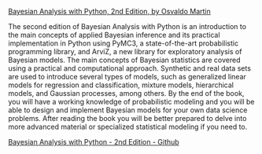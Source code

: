 [Bayesian Analysis with Python, 2nd Edition, by Osvaldo Martin](https://www.packtpub.com/product/bayesian-analysis-with-python-second-edition/9781789341652)

The second edition of Bayesian Analysis with Python is an introduction to the main concepts of applied Bayesian inference and its practical implementation in Python using PyMC3, a state-of-the-art probabilistic programming library, and ArviZ, a new library for exploratory analysis of Bayesian models. The main concepts of Bayesian statistics are covered using a practical and computational approach. Synthetic and real data sets are used to introduce several types of models, such as generalized linear models for regression and classification, mixture models, hierarchical models, and Gaussian processes, among others. By the end of the book, you will have a working knowledge of probabilistic modeling and you will be able to design and implement Bayesian models for your own data science problems. After reading the book you will be better prepared to delve into more advanced material or specialized statistical modeling if you need to.

[Bayesian Analysis with Python - 2nd Edition - Github](https://github.com/aloctavodia/BAP)
